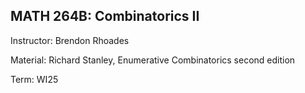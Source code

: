 ## MATH 264B: Combinatorics II

Instructor: Brendon Rhoades

Material: Richard Stanley, Enumerative Combinatorics second edition

Term: WI25